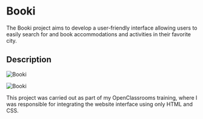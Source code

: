 # Booki

The Booki project aims to develop a user-friendly interface allowing users to easily search for and book accommodations and activities in their favorite city.

## Description

![Booki](images/logo/Booki.png)

![Booki](images/booki-page.gif)

This project was carried out as part of my OpenClassrooms training, where I was responsible for integrating the website interface using only HTML and CSS.
